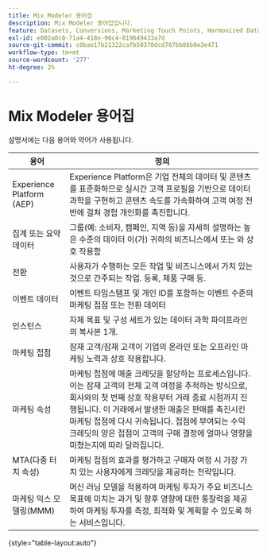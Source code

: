```yaml
---
title: Mix Modeler 용어집
description: Mix Modeler 용어집입니다.
feature: Datasets, Conversions, Marketing Touch Points, Harmonized Data
exl-id: e002a0c0-71a4-418e-90c4-819649433a7d
source-git-commit: c0bae17b21322cafb50370dcd787bb86b8e3e471
workflow-type: tm+mt
source-wordcount: '277'
ht-degree: 2%

---
```


# Mix Modeler 용어집

설명서에는 다음 용어와 약어가 사용됩니다.

| 용어 | 정의 |
|---|---|
| Experience Platform (AEP) | Experience Platform은 기업 전체의 데이터 및 콘텐츠를 표준화하므로 실시간 고객 프로필을 기반으로 데이터 과학을 구현하고 콘텐츠 속도를 가속화하여 고객 여정 전반에 걸쳐 경험 개인화를 촉진합니다. |
| 집계 또는 요약 데이터 | 그룹(예: 소비자, 캠페인, 지역 등)을 자세히 설명하는 높은 수준의 데이터 이(가) 귀하의 비즈니스에서 또는 와 상호 작용함 |
| 전환 | 사용자가 수행하는 모든 작업 및 비즈니스에서 가치 있는 것으로 간주되는 작업. 등록, 제품 구매 등. |
| 이벤트 데이터 | 이벤트 타임스탬프 및 개인 ID를 포함하는 이벤트 수준의 마케팅 접점 또는 전환 데이터 |
| 인스턴스 | 자체 목표 및 구성 세트가 있는 데이터 과학 파이프라인의 복사본 1개. |
| 마케팅 접점 | 잠재 고객/잠재 고객이 기업의 온라인 또는 오프라인 마케팅 노력과 상호 작용합니다. |
| 마케팅 속성 | 마케팅 접점에 매출 크레딧을 할당하는 프로세스입니다. 이는 잠재 고객의 전체 고객 여정을 추적하는 방식으로, 회사와의 첫 번째 상호 작용부터 거래 종료 시점까지 진행됩니다. 이 거래에서 발생한 매출은 판매를 촉진시킨 마케팅 접점에 다시 귀속됩니다. 접점에 부여되는 수익 크레딧의 양은 접점이 고객의 구매 결정에 얼마나 영향을 미쳤는지에 따라 달라집니다. |
| MTA(다중 터치 속성) | 마케팅 접점의 효과를 평가하고 구매자 여정 시 가장 가치 있는 사용자에게 크레딧을 제공하는 전략입니다. |
| 마케팅 믹스 모델링(MMM) | 머신 러닝 모델을 적용하여 마케팅 투자가 주요 비즈니스 목표에 미치는 과거 및 향후 영향에 대한 통찰력을 제공하여 마케팅 투자를 측정, 최적화 및 계획할 수 있도록 하는 서비스입니다. |

{style="table-layout:auto"}
